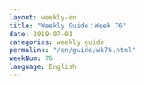 ```yaml
---
layout: weekly-en
title: "Weekly Guide：Week 76"
date: 2019-07-01
categories: weekly guide
permalink: "/en/guide/wk76.html"
weekNum: 76
language: English
---
```

